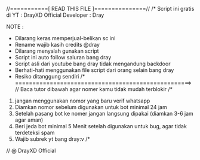 //===========[ READ THIS FILE ]===============//
/* 
 Script ini gratis di YT : DrayXD Official
 Developer : Dray

NOTE : 
- Dilarang keras memperjual-belikan sc ini
- Rename wajib kasih credits @dray
- Dilarang menyalah gunakan script
- Script ini auto follow saluran bang dray
- Script asli dari youtube bang dray tidak mengandung backdoor
- Berhati-hati menggunakan file script dari orang selain bang dray
- Resiko ditanggung sendiri
/*
===================================================>
// Baca tutor dibawah agar nomer kamu tidak mudah terblokir
/*
1. jangan menggunakan nomor yang baru verif whatsapp
2. Diamkan nomor sebelum digunakan untuk bot minimal 24 jam
3. Setelah pasang bot ke nomer jangan langsung dipakai (diamkan 3-6 jam agar aman)
4. Beri jeda bot minimal 5 Menit setelah digunakan untuk bug, agar tidak terdeteksi spam
5. Wajib subrek yt bang dray:v
/*

// @ DrayXD Official
